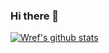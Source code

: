 ### Hi there 👋

[![Wref's github stats](https://github-readme-stats.vercel.app/api?username=wrefgtzweve&count_private=true&show_icons=true&theme=tokyonight&hide_rank=false&hide=issues&hide_border=true&text_color=0298f7&bg_color=0f0e29&icon_color=f528f7&title_color=6cd5ff)](https://github.com/wrefgtzweve)

<!--
**wrefgtzweve/wrefgtzweve** is a ✨ _special_ ✨ repository because its `README.md` (this file) appears on your GitHub profile.

Here are some ideas to get you started:

- 🔭 I’m currently working on ...
- 🌱 I’m currently learning ...
- 👯 I’m looking to collaborate on ...
- 🤔 I’m looking for help with ...
- 💬 Ask me about ...
- 📫 How to reach me: ...
- 😄 Pronouns: ...
- ⚡ Fun fact: ...
-->
